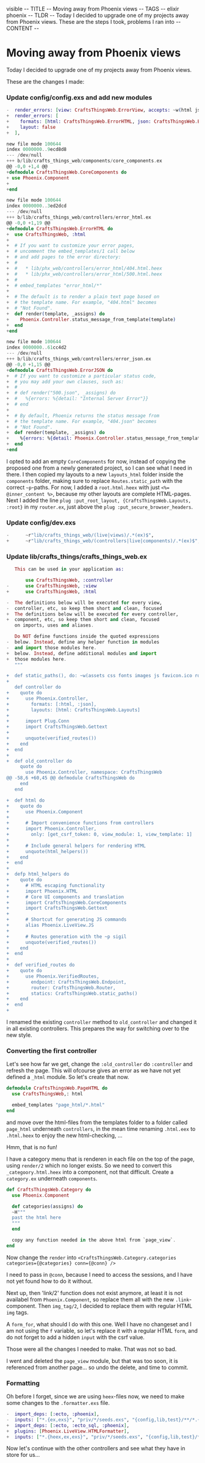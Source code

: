 visible
-- TITLE --
Moving away from Phoenix views
-- TAGS --
elixir
phoenix
-- TLDR --
Today I decided to upgrade one of my projects away from Phoenix views.
These are the steps I took, problems I ran into
-- CONTENT --
# Moving away from Phoenix views

Today I decided to upgrade one of my projects away from Phoenix views.

These are the changes I made:

### Update config/config.exs and add new modules
```elixir
-  render_errors: [view: CraftsThingsWeb.ErrorView, accepts: ~w(html json), layout: false],
+  render_errors: [
+    formats: [html: CraftsThingsWeb.ErrorHTML, json: CraftsThingsWeb.ErrorJSON],
+    layout: false
+  ],

new file mode 100644
index 0000000..9ecd8d8
--- /dev/null
+++ b/lib/crafts_things_web/components/core_components.ex
@@ -0,0 +1,4 @@
+defmodule CraftsThingsWeb.CoreComponents do
+ use Phoenix.Component
+
+end

new file mode 100644
index 0000000..3ed2dcd
--- /dev/null
+++ b/lib/crafts_things_web/controllers/error_html.ex
@@ -0,0 +1,19 @@
+defmodule CraftsThingsWeb.ErrorHTML do
+  use CraftsThingsWeb, :html
+
+  # If you want to customize your error pages,
+  # uncomment the embed_templates/1 call below
+  # and add pages to the error directory:
+  #
+  #   * lib/phx_web/controllers/error_html/404.html.heex
+  #   * lib/phx_web/controllers/error_html/500.html.heex
+  #
+  # embed_templates "error_html/*"
+
+  # The default is to render a plain text page based on
+  # the template name. For example, "404.html" becomes
+  # "Not Found".
+  def render(template, _assigns) do
+    Phoenix.Controller.status_message_from_template(template)
+  end
+end

new file mode 100644
index 0000000..61cc4d2
--- /dev/null
+++ b/lib/crafts_things_web/controllers/error_json.ex
@@ -0,0 +1,15 @@
+defmodule CraftsThingsWeb.ErrorJSON do
+  # If you want to customize a particular status code,
+  # you may add your own clauses, such as:
+  #
+  # def render("500.json", _assigns) do
+  #   %{errors: %{detail: "Internal Server Error"}}
+  # end
+
+  # By default, Phoenix returns the status message from
+  # the template name. For example, "404.json" becomes
+  # "Not Found".
+  def render(template, _assigns) do
+    %{errors: %{detail: Phoenix.Controller.status_message_from_template(template)}}
+  end
+end
```
I opted to add an empty `CoreComponents` for now, instead of copying the proposed one from a newly generated project, so I can see what I need in there.
I then copied my layouts to a new `layouts_html` folder inside the `components` folder, making sure to replace `Routes.static_path` with the correct `~p`-paths.
For now, I added a `root.html.heex` with just `<%= @inner_content %>`, because my other layouts are complete HTML-pages.
Next I added the line `plug :put_root_layout, {CraftsThingsWeb.Layouts, :root}` in my `router.ex`, just above the `plug :put_secure_browser_headers`.

### Update config/dev.exs
```elixir
-      ~r"lib/crafts_things_web/(live|views)/.*(ex)$",
+      ~r"lib/crafts_things_web/(controllers|live|components)/.*(ex)$",
```


### Update lib/crafts_things/crafts_things_web.ex

```elixir
   This can be used in your application as:

       use CraftsThingsWeb, :controller
-      use CraftsThingsWeb, :view
+      use CraftsThingsWeb, :html

-  The definitions below will be executed for every view,
-  controller, etc, so keep them short and clean, focused
+  The definitions below will be executed for every controller,
+  component, etc, so keep them short and clean, focused
   on imports, uses and aliases.

   Do NOT define functions inside the quoted expressions
-  below. Instead, define any helper function in modules
-  and import those modules here.
+  below. Instead, define additional modules and import
+  those modules here.
   """

+  def static_paths(), do: ~w(assets css fonts images js favicon.ico robots.txt)
+
   def controller do
+    quote do
+      use Phoenix.Controller,
+        formats: [:html, :json],
+        layouts: [html: CraftsThingsWeb.Layouts]
+
+      import Plug.Conn
+      import CraftsThingsWeb.Gettext
+
+      unquote(verified_routes())
+    end
+  end
+
+  def old_controller do
     quote do
       use Phoenix.Controller, namespace: CraftsThingsWeb
@@ -58,6 +60,45 @@ defmodule CraftsThingsWeb do
     end
   end

+  def html do
+    quote do
+      use Phoenix.Component
+
+      # Import convenience functions from controllers
+      import Phoenix.Controller,
+        only: [get_csrf_token: 0, view_module: 1, view_template: 1]
+
+      # Include general helpers for rendering HTML
+      unquote(html_helpers())
+    end
+  end
+
+  defp html_helpers do
+    quote do
+      # HTML escaping functionality
+      import Phoenix.HTML
+      # Core UI components and translation
+      import CraftsThingsWeb.CoreComponents
+      import CraftsThingsWeb.Gettext
+
+      # Shortcut for generating JS commands
+      alias Phoenix.LiveView.JS
+
+      # Routes generation with the ~p sigil
+      unquote(verified_routes())
+    end
+  end
+
+  def verified_routes do
+    quote do
+      use Phoenix.VerifiedRoutes,
+        endpoint: CraftsThingsWeb.Endpoint,
+        router: CraftsThingsWeb.Router,
+        statics: CraftsThingsWeb.static_paths()
+    end
+  end
+
```

I renamed the existing `controller` method to `old_controller` and changed it in all existing controllers.
This prepares the way for switching over to the new style.

### Converting the first controller

Let's see how far we get, change the `:old_controller` do `:controller` and refresh the page.
This will ofcourse gives an error as we have not yet defined a `_html` module. So let's create that now.
```elixir
defmodule CraftsThingsWeb.PageHTML do
  use CraftsThingsWeb,: html

  embed_templates "page_html/*.html"
end
```

and move over the html-files from the templates folder to a folder called `page_html` underneath `controllers`, in
the mean time renaming `.html.eex` to `.html.heex` to enjoy the new html-checking, ...

Hmm, that is no fun!

I have a category menu that is renderen in each file on the top of the page, using `render/2` which no longer exists.
So we need to convert this `_categoory.html.heex` into a component, not that difficult. Create a `category.ex` underneath `components`.
```elixir
def CraftsThingsWeb.Category do
  use Phoenix.Component

  def categories(assigns) do
  ~H"""
  past the html here
  """
  end

  copy any function needed in the above html from `page_view`.
end
```
Now change the `render` into `<CraftsThingsWeb.Category.categories categories={@categories} conn={@conn} />`

I need to pass in `@conn`, because I need to access the sessions, and I have not yet found how to do it without.

Next up, then 'link/2' function does not exist anymore, at least it is not availabel from `Phoenix.Component`, so replace them all with the new `.link`-component.
Then `img_tag/2`, I decided to replace them with regular HTML `img` tags.

A `form_for`, what should I do with this one. Well I have no changeset and I am not using the `f` variable, so let's replace it with a regular HTML `form`,
and do not forget to add a hidden `input` with the csrf value.

Those were all the changes I needed to make. 
That was not so bad.

I went and deleted the `page_view` module, but that was too soon, it is referenced from another page... so undo the delete, and time to commit.

### Formatting
Oh before I forget, since we are using `heex`-files now, we need to make some changes to the `.formatter.exs` file.
```elixir
-  import_deps: [:ecto, :phoenix],
-  inputs: ["*.{ex,exs}", "priv/*/seeds.exs", "{config,lib,test}/**/*.{ex,exs}"],
+  import_deps: [:ecto, :ecto_sql, :phoenix],
+  plugins: [Phoenix.LiveView.HTMLFormatter],
+  inputs: ["*.{heex,ex,exs}", "priv/*/seeds.exs", "{config,lib,test}/**/*.{heex,ex,exs}"],
```

Now let's continue with the other controllers and see what they have in store for us...

